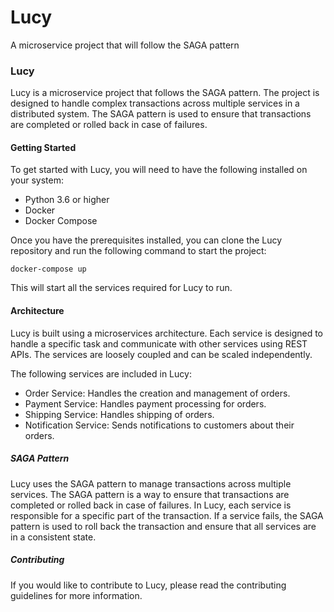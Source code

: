 # Lucy
A microservice project that will follow the SAGA pattern


### Lucy
Lucy is a microservice project that follows the SAGA pattern. The project is designed to handle complex transactions across multiple services in a distributed system. The SAGA pattern is used to ensure that transactions are completed or rolled back in case of failures.

#### Getting Started
To get started with Lucy, you will need to have the following installed on your system:

- Python 3.6 or higher
- Docker
- Docker Compose

Once you have the prerequisites installed, you can clone the Lucy repository and run the following command to start the project:

```
docker-compose up
```

This will start all the services required for Lucy to run.

#### Architecture
Lucy is built using a microservices architecture. Each service is designed to handle a specific task and communicate with other services using REST APIs. The services are loosely coupled and can be scaled independently.

The following services are included in Lucy:

- Order Service: Handles the creation and management of orders.
- Payment Service: Handles payment processing for orders.
- Shipping Service: Handles shipping of orders.
- Notification Service: Sends notifications to customers about their orders.

##### SAGA Pattern
Lucy uses the SAGA pattern to manage transactions across multiple services. The SAGA pattern is a way to ensure that transactions are completed or rolled back in case of failures. In Lucy, each service is responsible for a specific part of the transaction. If a service fails, the SAGA pattern is used to roll back the transaction and ensure that all services are in a consistent state.

##### Contributing
If you would like to contribute to Lucy, please read the contributing guidelines for more information.

